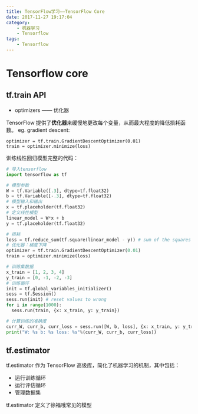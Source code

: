 ```yaml
---
title: TensorFlow学习——TensorFlow Core
date: 2017-11-27 19:17:04
category:
    - 机器学习
    - Tensorflow
tags:
    - Tensorflow
---
```

# Tensorflow core

## tf.train API

* optimizers —— 优化器

TensorFlow 提供了**优化器**来缓慢地更改每个变量，从而最大程度的降低损耗函数。
eg. gradient descent:

```pthon
optimizer = tf.train.GradientDescentOptimizer(0.01)
train = optimizer.minimize(loss)
```

训练线性回归模型完整的代码：

```python
# 导入tensorflow
import tensorflow as tf

# 模型参数
W = tf.Variable([.3], dtype=tf.float32)
b = tf.Variable([-.3], dtype=tf.float32)
# 模型输入和输出
x = tf.placeholder(tf.float32)
# 定义线性模型
linear_model = W*x + b
y = tf.placeholder(tf.float32)

# 损耗
loss = tf.reduce_sum(tf.square(linear_model - y)) # sum of the squares
# 优化器：梯度下降
optimizer = tf.train.GradientDescentOptimizer(0.01)
train = optimizer.minimize(loss)

# 训练集数据
x_train = [1, 2, 3, 4]
y_train = [0, -1, -2, -3]
# 训练循环
init = tf.global_variables_initializer()
sess = tf.Session()
sess.run(init) # reset values to wrong
for i in range(1000):
  sess.run(train, {x: x_train, y: y_train})

# 计算训练的准确度
curr_W, curr_b, curr_loss = sess.run([W, b, loss], {x: x_train, y: y_train})
print("W: %s b: %s loss: %s"%(curr_W, curr_b, curr_loss))
```

## tf.estimator

tf.estimator 作为 TensorFlow 高级库，简化了机器学习的机制，其中包括：

* 运行训练循环
* 运行评估循环
* 管理数据集

tf.estimator 定义了徐福哦常见的模型

